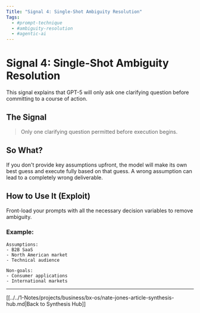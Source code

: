 ```yaml
---
Title: "Signal 4: Single-Shot Ambiguity Resolution"
Tags:
  - #prompt-technique
  - #ambiguity-resolution
  - #agentic-ai
---
```


# Signal 4: Single-Shot Ambiguity Resolution

This signal explains that GPT-5 will only ask one clarifying question before committing to a course of action.

## The Signal

> Only one clarifying question permitted before execution begins.

## So What?

If you don't provide key assumptions upfront, the model will make its own best guess and execute fully based on that guess. A wrong assumption can lead to a completely wrong deliverable.

## How to Use It (Exploit)

Front-load your prompts with all the necessary decision variables to remove ambiguity.

### Example:

```
Assumptions: 
- B2B SaaS
- North American market
- Technical audience

Non-goals: 
- Consumer applications
- International markets
```

---

[[../../1-Notes/projects/business/bx-os/nate-jones-article-synthesis-hub.md|Back to Synthesis Hub]]
